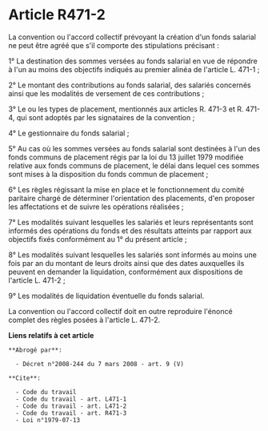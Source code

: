 # Article R471-2

La convention ou l'accord collectif prévoyant la création d'un fonds salarial ne peut être agréé que s'il comporte des
stipulations précisant    : 

1° La destination des sommes versées au fonds salarial en vue de répondre à l'un au moins des objectifs indiqués au premier
alinéa de l'article L. 471-1 ; 

2° Le montant des contributions au fonds salarial, des salariés concernés ainsi que les modalités de versement de ces
contributions ; 

3° Le ou les types de placement, mentionnés aux articles R. 471-3 et R. 471-4, qui sont adoptés par les signataires de la
convention ; 

4° Le gestionnaire du fonds salarial ; 

5° Au cas où les sommes versées au fonds salarial sont destinées à l'un des fonds communs de placement régis par la loi du 13
juillet 1979 modifiée relative aux fonds communs de placement, le délai dans lequel ces sommes sont mises à la disposition du
fonds commun de placement ; 

6° Les règles régissant la mise en place et le fonctionnement du comité paritaire chargé de déterminer l'orientation des
placements, d'en proposer les affectations et de suivre les opérations réalisées ; 

7° Les modalités suivant lesquelles les salariés et leurs représentants sont informés des opérations du fonds et des
résultats atteints par rapport aux objectifs fixés conformément au 1° du présent article ; 

8° Les modalités suivant lesquelles les salariés sont informés au moins une fois par an du montant de leurs droits ainsi que
des dates auxquelles ils peuvent en demander la liquidation, conformément aux dispositions de l'article L. 471-2 ; 

9° Les modalités de liquidation éventuelle du fonds salarial. 

La convention ou l'accord collectif doit en outre reproduire l'énoncé complet des règles posées à l'article L. 471-2.

**Liens relatifs à cet article**

	**Abrogé par**:

	  - Décret n°2008-244 du 7 mars 2008 - art. 9 (V)

	**Cite**:

	  - Code du travail
	  - Code du travail - art. L471-1
	  - Code du travail - art. L471-2
	  - Code du travail - art. R471-3
	  - Loi n°1979-07-13
